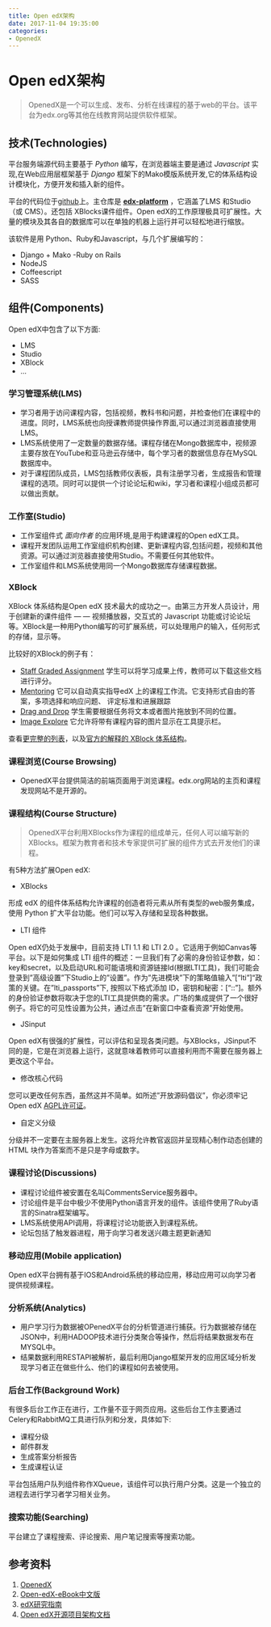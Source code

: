 ```yaml
---
title: Open edX架构
date: 2017-11-04 19:35:00
categories:
- OpenedX
---
```


# Open edX架构

> OpenedX是一个可以生成、发布、分析在线课程的基于web的平台。该平台为edx.org等其他在线教育网站提供软件框架。

## 技术(Technologies)
平台服务端源代码主要基于 *Python* 编写，在浏览器端主要是通过 *Javascript* 实现,在Web应用层框架基于 *Django* 框架下的Mako模版系统开发,它的体系结构设计模块化，方便开发和插入新的组件。

平台的代码位于[github](https://github.com/edx/1)上。主仓库是 **[edx-platform](https://github.com/edx/edx-platform)** ，它涵盖了LMS 和Studio（或 CMS）。还包括 XBlocks课件组件。Open edX的工作原理极具可扩展性。大量的模块及其各自的数据库可以在单独的机器上运行并可以轻松地进行缩放。

该软件是用 Python、Ruby和Javascript，与几个扩展编写的：
- Django + Mako
-Ruby on Rails
- NodeJS
- Coffeescript
- SASS

## 组件(Components)
Open edX中包含了以下方面:
- LMS
- Studio
- XBlock
- ...

### 学习管理系统(LMS)
- 学习者用于访问课程内容，包括视频，教科书和问题，并检查他们在课程中的进度。同时，LMS系统也向授课教师提供操作界面,可以通过浏览器直接使用LMS。
- LMS系统使用了一定数量的数据存储。课程存储在Mongo数据库中，视频源主要存放在YouTube和亚马逊云存储中，每个学习者的数据信息存在MySQL数据库中。
- 对于课程团队成员，LMS包括教师仪表板，具有注册学习者，生成报告和管理课程的选项。同时可以提供一个讨论论坛和wiki，学习者和课程小组成员都可以做出贡献。

### 工作室(Studio)
- 工作室组件式 *面向作者* 的应用环境,是用于构建课程的Open edX工具。
- 课程开发团队运用工作室组织机构创建、更新课程内容,包括问题，视频和其他资源。可以通过浏览器直接使用Studio。不需要任何其他软件。
- 工作室组件和LMS系统使用同一个Mongo数据库存储课程数据。

### XBlock
XBlock 体系结构是Open edX 技术最大的成功之一。由第三方开发人员设计，用于创建新的课件组件 — — 视频播放器，交互式的 Javascript 功能或讨论论坛等。XBlock是一种用Python编写的可扩展系统，可以处理用户的输入，任何形式的存储，显示等。

比较好的XBlock的例子有：
- [Staff Graded Assignment](https://github.com/mitodl/edx-sga)
学生可以将学习成果上传，教师可以下载这些文档进行评分。
- [Mentoring](https://github.com/edx-solutions/xblock-mentoring)
它可以自动真实指导edX 上的课程工作流。它支持形式自由的答案，多项选择和响应问题、 评定标准和进展跟踪
- [Drag and Drop](https://github.com/edx-solutions/xblock-drag-and-drop)
学生需要根据任务将文本或者图片拖放到不同的位置。
- [Image Explore](https://github.com/edx-solutions/xblock-image-explorer)
它允许将带有课程内容的图片显示在工具提示栏。

查看[更完整的列表](https://github.com/edx/edx-platform/wiki/List-of-XBlocks)，以及[官方的解释的 XBlock 体系结构](http://xblock.readthedocs.org/en/latest/)。

### 课程浏览(Course Browsing)
- OpenedX平台提供简洁的前端页面用于浏览课程。edx.org网站的主页和课程发现网站不是开源的。

### 课程结构(Course Structure)
> OpenedX平台利用XBlocks作为课程的组成单元，任何人可以编写新的XBlocks。框架为教育者和技术专家提供可扩展的组件方式去开发他们的课程。

有5种方法扩展Open edX:
- XBlocks

形成 edX 的组件体系结构允许课程的创造者将元素从所有类型的web服务集成，使用 Python 扩大平台功能。他们可以写入存储和呈现各种数据。
- LTI 组件

Open edX仍处于发展中，目前支持 LTI 1.1 和 LTI 2.0 。它适用于例如Canvas等平台。以下是如何集成 LTI 组件的概述：一旦我们有了必需的身份验证参数，如：key和secret，以及启动URL和可能语境和资源链接Id(根据LTI工具)，我们可能会登录到”高级设置”下Studio上的”设置”。作为”先进模块”下的策略值输入”[“lti”]“政策的关键。在”lti_passports”下, 按照以下格式添加 ID，密钥和秘密：[“<id>:<key>:<secret>”]。额外的身份验证参数将取决于您的LTI工具提供商的需求。广场的集成提供了一个很好例子。将它的可见性设置为公共，通过点击”在新窗口中查看资源”开始使用。
- JSinput

Open edX有很强的扩展性，可以评估和呈现各类问题。与XBlocks，JSinput不同的是，它是在浏览器上运行，这就意味着教师可以直接利用而不需要在服务器上更改这个平台。
- 修改核心代码

您可以更改任何东西，虽然这并不简单。如所述”开放源码倡议”，你必须牢记Open edX [AGPL许可证](http://www.gnu.org/licenses/agpl-3.0.html)。
- 自定义分级

分级并不一定要在主服务器上发生。这将允许教官返回并呈现精心制作动态创建的 HTML 块作为答案而不是只是字母或数字。

### 课程讨论(Discussions)
- 课程讨论组件被安置在名叫CommentsService服务器中。
- 讨论组件是平台中极少不使用Python语言开发的组件。该组件使用了Ruby语言的Sinatra框架编写。
- LMS系统使用API调用，将课程讨论功能嵌入到课程系统。
- 论坛包括了触发器进程，用于向学习者发送兴趣主题更新通知

### 移动应用(Mobile application)
Open edX平台拥有基于IOS和Android系统的移动应用，移动应用可以向学习者提供视频课程。

### 分析系统(Analytics)
- 用户学习行为数据被OPenedX平台的分析管道进行捕获。行为数据被存储在JSON中，利用HADOOP技术进行分类聚合等操作，然后将结果数据发布在MYSQL中。
- 结果数据利用RESTAPI被解析，最后利用Django框架开发的应用区域分析发现学习者正在做些什么、他们的课程如何去被使用。

### 后台工作(Background Work)
有很多后台工作正在进行，工作量不亚于网页应用。这些后台工作主要通过Celery和RabbitMQ工具进行队列和分发，具体如下:
- 课程分级
- 邮件群发
- 生成答案分析报告
- 生成课程认证

平台包括用户队列组件称作XQueue，该组件可以执行用户分类。这是一个独立的进程去进行学习者学习相关业务。

### 搜索功能(Searching)
平台建立了课程搜索、评论搜索、用户笔记搜索等搜索功能。


## 参考资料
1. [OpenedX](https://open.edx.org/)
2. [Open-edX-eBook中文版](http://edustack.org/manual/edx/open-edx-ebook%E4%B8%AD%E6%96%87%E7%89%88/)
3. [edX研究指南](http://docs.edx.org/)
4. [Open edX开源项目架构文档](https://wenku.baidu.com/view/b0858e684431b90d6d85c71d.html)
